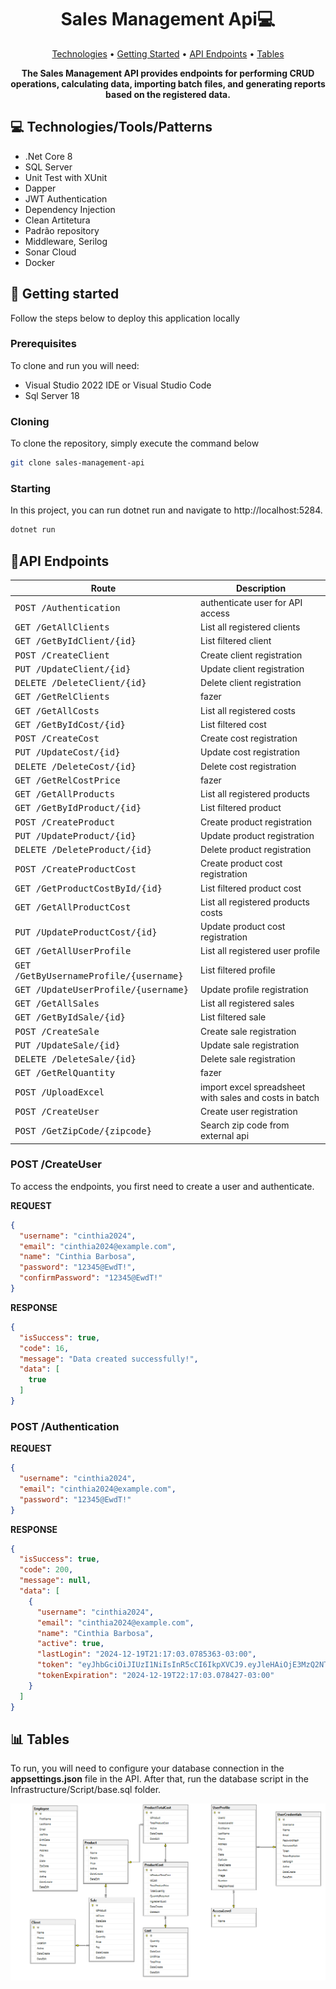 <h1 align="center" style="font-weight: bold;">
Sales Management Api💻</h1>

<p align="center">
 <a href="#tech">Technologies</a> • 
 <a href="#started">Getting Started</a> • 
 <a href="#routes">API Endpoints</a> •
 <a href="#tables">Tables</a>
</p>

<p align="center">
    <b>The Sales Management API provides endpoints for performing CRUD operations, calculating data,
    importing batch files, and generating reports based on the registered data.
    </b>
</p>

<h2 id="technologies">💻 Technologies/Tools/Patterns</h2>

- .Net Core 8
- SQL Server 
- Unit Test with XUnit
- Dapper
- JWT Authentication
- Dependency Injection
- Clean Artitetura
- Padrão repository
- Middleware, Serilog
- Sonar Cloud
- Docker


<h2 id="started">🚀 Getting started</h2>

Follow the steps below to deploy this application locally

<h3>Prerequisites</h3>

To clone and run you will need:

- Visual Studio 2022 IDE or Visual Studio Code
- Sql Server 18

<h3>Cloning</h3>

To clone the repository, simply execute the command below 
```bash
git clone sales-management-api
```

<h3>Starting</h3>

In this project, you can run dotnet run and navigate to http://localhost:5284.

```bash
dotnet run
```

<h2 id="routes">📍API Endpoints</h2>


| Route               | Description                                          
|----------------------|-----------------------------------------------------
| <kbd>POST /Authentication</kbd>     | authenticate user for API access 
| <kbd>GET /GetAllClients</kbd>     | List all registered clients
| <kbd>GET /GetByIdClient/{id}</kbd>     | List filtered client
| <kbd>POST /CreateClient</kbd>     | Create client registration 
| <kbd>PUT /UpdateClient/{id}</kbd>     | Update client registration 
| <kbd>DELETE /DeleteClient/{id}</kbd>     | Delete client registration 
| <kbd>GET /GetRelClients</kbd>     | fazer 
| <kbd>GET /GetAllCosts</kbd>     | List all registered costs
| <kbd>GET /GetByIdCost/{id}</kbd>     | List filtered cost
| <kbd>POST /CreateCost</kbd>     | Create cost registration 
| <kbd>PUT /UpdateCost/{id}</kbd>     | Update cost registration 
| <kbd>DELETE /DeleteCost/{id}</kbd>     | Delete cost registration 
| <kbd>GET /GetRelCostPrice</kbd>     | fazer
| <kbd>GET /GetAllProducts</kbd>     | List all registered products
| <kbd>GET /GetByIdProduct/{id}</kbd>     | List filtered product
| <kbd>POST /CreateProduct</kbd>     | Create product registration 
| <kbd>PUT /UpdateProduct/{id}</kbd>     | Update product registration 
| <kbd>DELETE /DeleteProduct/{id}</kbd>     | Delete product registration
| <kbd>POST /CreateProductCost</kbd>     | Create product cost registration 
| <kbd>GET /GetProductCostById/{id}</kbd>     | List filtered product cost
| <kbd>GET /GetAllProductCost</kbd>     | List all registered products costs
| <kbd>PUT /UpdateProductCost/{id}</kbd>     | Update product cost registration 
| <kbd>GET /GetAllUserProfile</kbd>     | List all registered user profile
| <kbd>GET /GetByUsernameProfile/{username}</kbd>     | List filtered profile
| <kbd>GET /UpdateUserProfile/{username}</kbd>     | Update profile registration  
| <kbd>GET /GetAllSales</kbd>     | List all registered sales
| <kbd>GET /GetByIdSale/{id}</kbd>     | List filtered sale
| <kbd>POST /CreateSale</kbd>     | Create sale registration 
| <kbd>PUT /UpdateSale/{id}</kbd>     | Update sale registration 
| <kbd>DELETE /DeleteSale/{id}</kbd>     | Delete sale registration
| <kbd>GET /GetRelQuantity</kbd>     | fazer
| <kbd>POST /UploadExcel</kbd>     | import excel spreadsheet with sales and costs in batch
| <kbd>POST /CreateUser</kbd>     | Create user registration 
| <kbd>POST /GetZipCode/{zipcode}</kbd>     | Search zip code from external api


<h3>POST /CreateUser</h3>

To access the endpoints, you first need to create a user and authenticate.

**REQUEST**
```json
{
  "username": "cinthia2024",
  "email": "cinthia2024@example.com",
  "name": "Cinthia Barbosa",
  "password": "12345@EwdT!",
  "confirmPassword": "12345@EwdT!"
}
```
**RESPONSE**
```json
{
  "isSuccess": true,
  "code": 16,
  "message": "Data created successfully!",
  "data": [
    true
  ]
}
```
<h3>POST /Authentication</h3>

**REQUEST**
```json
{
  "username": "cinthia2024",
  "email": "cinthia2024@example.com",
  "password": "12345@EwdT!"
}
```

**RESPONSE**
```json
{
  "isSuccess": true,
  "code": 200,
  "message": null,
  "data": [
    {
      "username": "cinthia2024",
      "email": "cinthia2024@example.com",
      "name": "Cinthia Barbosa",
      "active": true,
      "lastLogin": "2024-12-19T21:17:03.0785363-03:00",
      "token": "eyJhbGciOiJIUzI1NiIsInR5cCI6IkpXVCJ9.eyJleHAiOjE3MzQ2NTc0MjIsImlzcyI6IlVzZXJzIiwiYXVkIjoiZnVsbCJ9.e6RLEw_T3RKq4-LFKTBuUWkfGoPEQf0JxbqXDxWOccI",
      "tokenExpiration": "2024-12-19T22:17:03.078427-03:00"
    }
  ]
}
```

<h2 id="tables">📊 Tables</h2>

To run, you will need to configure your database connection in the <b>appsettings.json</b> file in the API. After that, run the database script in the Infrastructure/Script/base.sql folder.

![Tables](src/Infrastructure/Script/tables.png)
